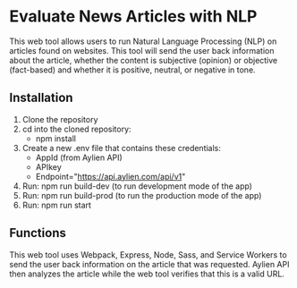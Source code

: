 # Evaluate News Articles with NLP

This web tool allows users to run Natural Language Processing (NLP) on articles found on websites. This tool will send the user back information about the article, whether the content is subjective (opinion) or objective (fact-based) and whether it is positive, neutral, or negative in tone.

## Installation

1. Clone the repository
2. cd into the cloned repository:
    * npm install 
3. Create a new .env file that contains these credentials:
    * AppId (from Aylien API)
    * APIkey
    * Endpoint="https://api.aylien.com/api/v1"
4. Run: npm run build-dev (to run development mode of the app)
5. Run: npm run build-prod (to run the production mode of the app)
6. Run: npm run start 

## Functions
This web tool uses Webpack, Express, Node, Sass, and Service Workers to send the user back information on the article that was requested. Aylien API then analyzes the article while the web tool verifies that this is a valid URL.